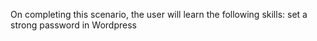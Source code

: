 

On completing this scenario, the user will learn the following skills:
set a strong password in Wordpress
